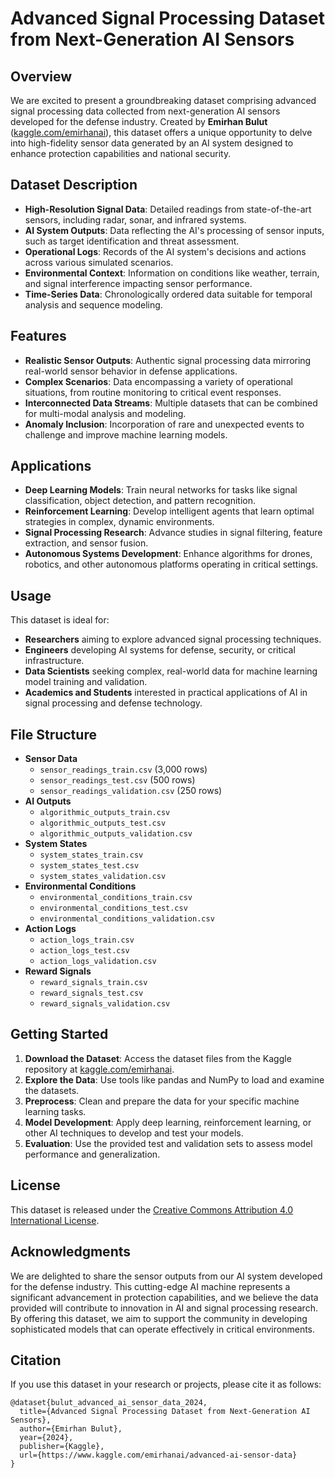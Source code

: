 # Advanced Signal Processing Dataset from Next-Generation AI Sensors

## Overview

We are excited to present a groundbreaking dataset comprising advanced signal processing data collected from next-generation AI sensors developed for the defense industry. Created by **Emirhan Bulut** ([kaggle.com/emirhanai](https://www.kaggle.com/emirhanai)), this dataset offers a unique opportunity to delve into high-fidelity sensor data generated by an AI system designed to enhance protection capabilities and national security.

## Dataset Description

- **High-Resolution Signal Data**: Detailed readings from state-of-the-art sensors, including radar, sonar, and infrared systems.
- **AI System Outputs**: Data reflecting the AI's processing of sensor inputs, such as target identification and threat assessment.
- **Operational Logs**: Records of the AI system's decisions and actions across various simulated scenarios.
- **Environmental Context**: Information on conditions like weather, terrain, and signal interference impacting sensor performance.
- **Time-Series Data**: Chronologically ordered data suitable for temporal analysis and sequence modeling.

## Features

- **Realistic Sensor Outputs**: Authentic signal processing data mirroring real-world sensor behavior in defense applications.
- **Complex Scenarios**: Data encompassing a variety of operational situations, from routine monitoring to critical event responses.
- **Interconnected Data Streams**: Multiple datasets that can be combined for multi-modal analysis and modeling.
- **Anomaly Inclusion**: Incorporation of rare and unexpected events to challenge and improve machine learning models.

## Applications

- **Deep Learning Models**: Train neural networks for tasks like signal classification, object detection, and pattern recognition.
- **Reinforcement Learning**: Develop intelligent agents that learn optimal strategies in complex, dynamic environments.
- **Signal Processing Research**: Advance studies in signal filtering, feature extraction, and sensor fusion.
- **Autonomous Systems Development**: Enhance algorithms for drones, robotics, and other autonomous platforms operating in critical settings.

## Usage

This dataset is ideal for:

- **Researchers** aiming to explore advanced signal processing techniques.
- **Engineers** developing AI systems for defense, security, or critical infrastructure.
- **Data Scientists** seeking complex, real-world data for machine learning model training and validation.
- **Academics and Students** interested in practical applications of AI in signal processing and defense technology.

## File Structure

- **Sensor Data**
  - `sensor_readings_train.csv` (3,000 rows)
  - `sensor_readings_test.csv` (500 rows)
  - `sensor_readings_validation.csv` (250 rows)
- **AI Outputs**
  - `algorithmic_outputs_train.csv`
  - `algorithmic_outputs_test.csv`
  - `algorithmic_outputs_validation.csv`
- **System States**
  - `system_states_train.csv`
  - `system_states_test.csv`
  - `system_states_validation.csv`
- **Environmental Conditions**
  - `environmental_conditions_train.csv`
  - `environmental_conditions_test.csv`
  - `environmental_conditions_validation.csv`
- **Action Logs**
  - `action_logs_train.csv`
  - `action_logs_test.csv`
  - `action_logs_validation.csv`
- **Reward Signals**
  - `reward_signals_train.csv`
  - `reward_signals_test.csv`
  - `reward_signals_validation.csv`

## Getting Started

1. **Download the Dataset**: Access the dataset files from the Kaggle repository at [kaggle.com/emirhanai](https://www.kaggle.com/emirhanai).
2. **Explore the Data**: Use tools like pandas and NumPy to load and examine the datasets.
3. **Preprocess**: Clean and prepare the data for your specific machine learning tasks.
4. **Model Development**: Apply deep learning, reinforcement learning, or other AI techniques to develop and test your models.
5. **Evaluation**: Use the provided test and validation sets to assess model performance and generalization.

## License

This dataset is released under the [Creative Commons Attribution 4.0 International License](https://creativecommons.org/licenses/by/4.0/).

## Acknowledgments

We are delighted to share the sensor outputs from our AI system developed for the defense industry. This cutting-edge AI machine represents a significant advancement in protection capabilities, and we believe the data provided will contribute to innovation in AI and signal processing research. By offering this dataset, we aim to support the community in developing sophisticated models that can operate effectively in critical environments.

## Citation

If you use this dataset in your research or projects, please cite it as follows:

```
@dataset{bulut_advanced_ai_sensor_data_2024,
  title={Advanced Signal Processing Dataset from Next-Generation AI Sensors},
  author={Emirhan Bulut},
  year={2024},
  publisher={Kaggle},
  url={https://www.kaggle.com/emirhanai/advanced-ai-sensor-data}
}
```
